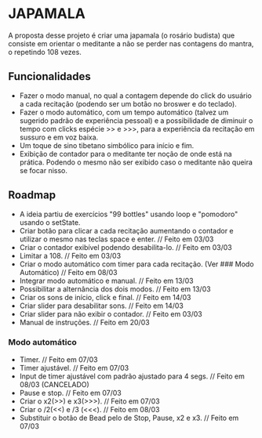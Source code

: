 
# JAPAMALA

A proposta desse projeto é criar uma japamala (o rosário budista) que consiste em orientar o meditante a não se perder nas contagens do mantra, o repetindo 108 vezes.




## Funcionalidades

- Fazer o modo manual, no qual a contagem depende do click do usuário a cada recitação (podendo ser um botão no broswer e do teclado).
- Fazer o modo automático, com um tempo automático (talvez um sugerido padrão de experiência pessoal) e a possibilidade de diminuir o tempo com clicks espécie >> e >>>, para a experiência da recitação em sussuro e em voz baixa.
- Um toque de sino tibetano simbólico para início e fim.
- Exibição de contador para o meditante ter noção de onde está na prática. Podendo o mesmo não ser exibido caso o meditante não queira se focar nisso.


## Roadmap

- A ideia partiu de exercícios "99 bottles" usando loop e "pomodoro" usando o setState.
- Criar botão para clicar a cada recitação aumentando o contador e utilizar o mesmo nas teclas space e enter.  // Feito em 03/03
- Criar o contador exibível podendo desabilita-lo. // Feito em 03/03
- Limitar a 108. // Feito em 03/03
- Criar o modo automático com timer para cada recitação. (Ver ### Modo Automático)   // Feito em 08/03
- Integrar modo automático e manual. // Feito em 13/03
- Possibilitar a alternância dos dois modos.  // Feito em 13/03
- Criar os sons de início, click e final. // Feito em 14/03
- Criar slider para desabilitar sons. // Feito em 14/03
- Criar slider para não exibir o contador. // Feito em 03/03
- Manual de instruções.  // Feito em 20/03

### Modo automático
- Timer.  // Feito em 07/03
- Timer ajustável.  // Feito em 07/03
- Input de timer ajustável com padrão ajustado para 4 segs.  // Feito em 08/03 (CANCELADO)
- Pause e stop.  // Feito em 07/03
- Criar o x2(>>) e x3(>>>).  // Feito em 07/03
- Criar o /2(<<) e /3 (<<<).  // Feito em 08/03
- Substituir o botão de Bead pelo de Stop, Pause, x2 e x3.  // Feito em 07/03


